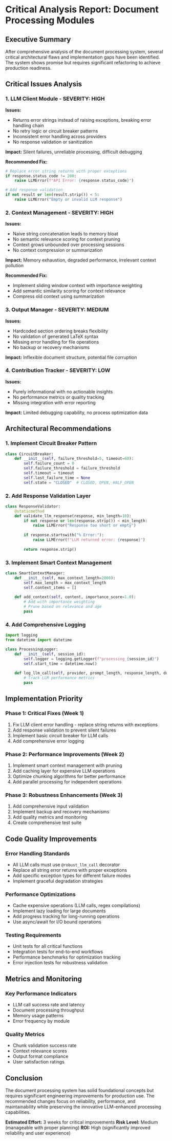 # Critical Analysis Report: Document Processing Modules

## Executive Summary

After comprehensive analysis of the document processing system, several critical architectural flaws and implementation gaps have been identified. The system shows promise but requires significant refactoring to achieve production readiness.

## Critical Issues Analysis

### 1. **LLM Client Module** - SEVERITY: HIGH
**Issues:**
- Returns error strings instead of raising exceptions, breaking error handling chain
- No retry logic or circuit breaker patterns
- Inconsistent error handling across providers
- No response validation or sanitization

**Impact:** Silent failures, unreliable processing, difficult debugging

**Recommended Fix:**
```python
# Replace error string returns with proper exceptions
if response.status_code != 200:
    raise LLMError(f"API Error: {response.status_code}")

# Add response validation
if not result or len(result.strip()) < 5:
    raise LLMError("Empty or invalid LLM response")
```

### 2. **Context Management** - SEVERITY: HIGH
**Issues:**
- Naive string concatenation leads to memory bloat
- No semantic relevance scoring for context pruning
- Context grows unbounded over processing sessions
- No context compression or summarization

**Impact:** Memory exhaustion, degraded performance, irrelevant context pollution

**Recommended Fix:**
- Implement sliding window context with importance weighting
- Add semantic similarity scoring for context relevance
- Compress old context using summarization

### 3. **Output Manager** - SEVERITY: MEDIUM
**Issues:**
- Hardcoded section ordering breaks flexibility
- No validation of generated LaTeX syntax
- Missing error handling for file operations
- No backup or recovery mechanisms

**Impact:** Inflexible document structure, potential file corruption

### 4. **Contribution Tracker** - SEVERITY: LOW
**Issues:**
- Purely informational with no actionable insights
- No performance metrics or quality tracking
- Missing integration with error reporting

**Impact:** Limited debugging capability, no process optimization data

## Architectural Recommendations

### 1. **Implement Circuit Breaker Pattern**
```python
class CircuitBreaker:
    def __init__(self, failure_threshold=5, timeout=60):
        self.failure_count = 0
        self.failure_threshold = failure_threshold
        self.timeout = timeout
        self.last_failure_time = None
        self.state = "CLOSED"  # CLOSED, OPEN, HALF_OPEN
```

### 2. **Add Response Validation Layer**
```python
class ResponseValidator:
    @staticmethod
    def validate_llm_response(response, min_length=10):
        if not response or len(response.strip()) < min_length:
            raise LLMError("Response too short or empty")
        
        if response.startswith("% Error:"):
            raise LLMError(f"LLM returned error: {response}")
        
        return response.strip()
```

### 3. **Implement Smart Context Management**
```python
class SmartContextManager:
    def __init__(self, max_context_length=2000):
        self.max_length = max_context_length
        self.context_items = []
        
    def add_context(self, content, importance_score=1.0):
        # Add with importance weighting
        # Prune based on relevance and age
        pass
```

### 4. **Add Comprehensive Logging**
```python
import logging
from datetime import datetime

class ProcessingLogger:
    def __init__(self, session_id):
        self.logger = logging.getLogger(f"processing_{session_id}")
        self.start_time = datetime.now()
        
    def log_llm_call(self, provider, prompt_length, response_length, duration):
        # Track LLM performance metrics
        pass
```

## Implementation Priority

### **Phase 1: Critical Fixes (Week 1)**
1. Fix LLM client error handling - replace string returns with exceptions
2. Add response validation to prevent silent failures
3. Implement basic circuit breaker for LLM calls
4. Add comprehensive error logging

### **Phase 2: Performance Improvements (Week 2)**
1. Implement smart context management with pruning
2. Add caching layer for expensive LLM operations
3. Optimize chunking algorithms for better performance
4. Add parallel processing for independent operations

### **Phase 3: Robustness Enhancements (Week 3)**
1. Add comprehensive input validation
2. Implement backup and recovery mechanisms
3. Add quality metrics and monitoring
4. Create comprehensive test suite

## Code Quality Improvements

### **Error Handling Standards**
- All LLM calls must use `@robust_llm_call` decorator
- Replace all string error returns with proper exceptions
- Add specific exception types for different failure modes
- Implement graceful degradation strategies

### **Performance Optimizations**
- Cache expensive operations (LLM calls, regex compilations)
- Implement lazy loading for large documents
- Add progress tracking for long-running operations
- Use async/await for I/O bound operations

### **Testing Requirements**
- Unit tests for all critical functions
- Integration tests for end-to-end workflows
- Performance benchmarks for optimization tracking
- Error injection tests for robustness validation

## Metrics and Monitoring

### **Key Performance Indicators**
- LLM call success rate and latency
- Document processing throughput
- Memory usage patterns
- Error frequency by module

### **Quality Metrics**
- Chunk validation success rate
- Context relevance scores
- Output format compliance
- User satisfaction ratings

## Conclusion

The document processing system has solid foundational concepts but requires significant engineering improvements for production use. The recommended changes focus on reliability, performance, and maintainability while preserving the innovative LLM-enhanced processing capabilities.

**Estimated Effort:** 3 weeks for critical improvements
**Risk Level:** Medium (manageable with proper planning)
**ROI:** High (significantly improved reliability and user experience)